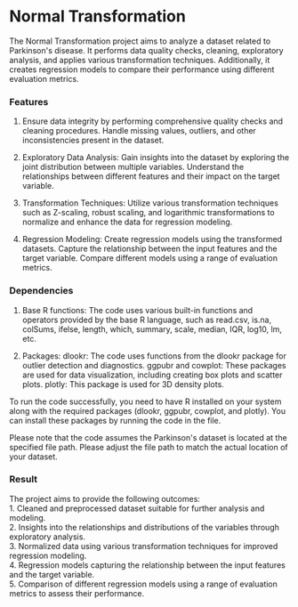 <h1>Normal Transformation</h1>
The Normal Transformation project aims to analyze a dataset related to Parkinson's disease. It performs data quality checks, cleaning, exploratory analysis, and applies various transformation techniques. Additionally, it creates regression models to compare their performance using different evaluation metrics.

<h3>Features</h3>

1. Ensure data integrity by performing comprehensive quality checks and cleaning procedures. Handle missing values, outliers, and other inconsistencies present in the dataset. <br>

2. Exploratory Data Analysis: Gain insights into the dataset by exploring the joint distribution between multiple variables. Understand the relationships between different features and their impact on the target variable.<br>

3. Transformation Techniques: Utilize various transformation techniques such as Z-scaling, robust scaling, and logarithmic transformations to normalize and enhance the data for regression modeling.<br>

4. Regression Modeling: Create regression models using the transformed datasets. Capture the relationship between the input features and the target variable. Compare different models using a range of evaluation metrics.<br>

<h3>Dependencies</h3>

1. Base R functions: The code uses various built-in functions and operators provided by the base R language, such as read.csv, is.na, colSums, ifelse, length, which, summary, scale, median, IQR, log10, lm, etc.

2. Packages:
dlookr: The code uses functions from the dlookr package for outlier detection and diagnostics.
ggpubr and cowplot: These packages are used for data visualization, including creating box plots and scatter plots.
plotly: This package is used for 3D density plots.<br>

To run the code successfully, you need to have R installed on your system along with the required packages (dlookr, ggpubr, cowplot, and plotly). You can install these packages by running the code in the file. <br>

Please note that the code assumes the Parkinson's dataset is located at the specified file path. Please adjust the file path to match the actual location of your dataset.

<h3>Result</h3>
The project aims to provide the following outcomes:<br>
1. Cleaned and preprocessed dataset suitable for further analysis and modeling.<br>
2. Insights into the relationships and distributions of the variables through exploratory analysis.<br>
3. Normalized data using various transformation techniques for improved regression modeling.<br>
4. Regression models capturing the relationship between the input features and the target variable.<br>
5. Comparison of different regression models using a range of evaluation metrics to assess their performance.<br>
